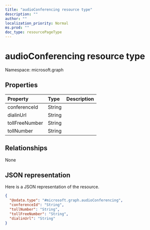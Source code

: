 ```yaml
---
title: "audioConferencing resource type"
description: ""
author: ""
localization_priority: Normal
ms.prod: ""
doc_type: resourcePageType
---
```


# audioConferencing resource type


Namespace: microsoft.graph



## Properties
|Property|Type|Description|
|:---|:---|:---|
|conferenceId|String||
|dialinUrl|String||
|tollFreeNumber|String||
|tollNumber|String||

## Relationships
None

## JSON representation
Here is a JSON representation of the resource.
<!-- {
  "blockType": "resource",
  "@odata.type": "microsoft.graph.audioConferencing"
}
-->
``` json
{
  "@odata.type": "#microsoft.graph.audioConferencing",
  "conferenceId": "String",
  "tollNumber": "String",
  "tollFreeNumber": "String",
  "dialinUrl": "String"
}
```

